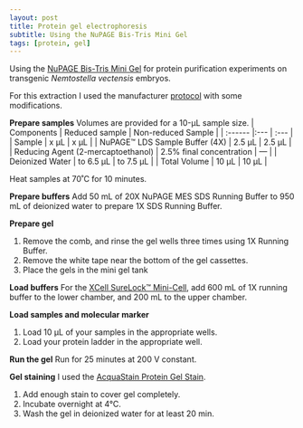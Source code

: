 ```yaml
---
layout: post
title: Protein gel electrophoresis
subtitle: Using the NuPAGE Bis-Tris Mini Gel
tags: [protein, gel]
---
```


Using the [NuPAGE Bis-Tris Mini Gel](https://www.thermofisher.com/order/catalog/product/NP0321BOX) for protein purification experiments on transgenic _Nemtostella vectensis_ embryos.

For this extraction I used the manufacturer [protocol](https://www.thermofisher.com/document-connect/document-connect.html?url=https://assets.thermofisher.com/TFS-Assets%2FLSG%2Fmanuals%2FMAN0007891_NuPAGE_BisTris_MiniGels.pdf) with some modifications.

**Prepare samples**
Volumes are provided for a 10-μL sample size. 
| Components | Reduced sample | Non-reduced Sample |
| :------ |:--- | :--- |
| Sample | x μL | x μL |
| NuPAGE™ LDS Sample Buffer (4X) | 2.5 μL | 2.5 μL |
| Reducing Agent (2-mercaptoethanol) | 2.5% final concentration | — |
| Deionized Water | to 6.5 µL | to 7.5 µL |
| Total Volume | 10 µL | 10 µL |

Heat samples at 70˚C for 10 minutes.

**Prepare buffers**
Add 50 mL of 20X NuPAGE MES SDS Running Buffer to 950 mL of deionized water to prepare 1X SDS Running Buffer.

**Prepare gel**
1. Remove the comb, and rinse the gel wells three times using 1X Running Buffer.
2. Remove the white tape near the bottom of the gel cassettes.
3. Place the gels in the mini gel tank

**Load buffers**
For the [XCell SureLock™ Mini-Cell](https://www.thermofisher.com/us/en/home/life-science/protein-biology/protein-gel-electrophoresis/protein-gel-electrophoresis-chamber-systems/xcell-surelock-mini-vertical-electrophoresis-system.html), add 600 mL of 1X running buffer to the lower chamber, and 200 mL to the upper chamber.

**Load samples and molecular marker**
1. Load 10 µL of your samples in the appropriate wells.
2. Load your protein ladder in the appropriate well.

**Run the gel**
Run for 25 minutes at 200 V constant.

**Gel staining**
I used the [AcquaStain Protein Gel Stain](https://www.bulldog-bio.com/product/acquastain-protein-gel-stain/?gad=1&gclid=CjwKCAjwjMiiBhA4EiwAZe6jQ6mHKK4COmXJOdLbjlv1iLPCYG7dPjkvxbq2her8nINJ9SCjrXUKHRoCZsQQAvD_BwE).
1. Add enough stain to cover gel completely. 
2. Incubate overnight at 4°C.
3. Wash the gel in deionized water for at least 20 min.



